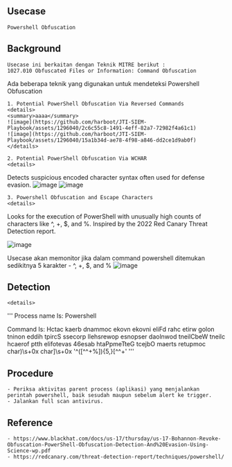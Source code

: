 ## Usecase
	Powershell Obfuscation

## Background
	Usecase ini berkaitan dengan Teknik MITRE berikut : 
	1027.010 Obfuscated Files or Information: Command Obfuscation


Ada beberapa teknik yang digunakan untuk mendeteksi Powershell Obfuscation
	
	1. Potential PowerShell Obfuscation Via Reversed Commands
	<details>
	<summary>aaaa</summary>
	![image](https://github.com/harboot/JTI-SIEM-Playbook/assets/1296040/2c6c55c8-1491-4eff-82a7-72982f4a61c1)
	![image](https://github.com/harboot/JTI-SIEM-Playbook/assets/1296040/15a1b34d-ae78-4f98-a846-dd2ce1d9ab0f)
	</details>

	2. Potential PowerShell Obfuscation Via WCHAR
	<details>
	
Detects suspicious encoded character syntax often used for defense evasion.
![image](https://github.com/harboot/JTI-SIEM-Playbook/assets/1296040/9b967158-de75-4441-b76b-6eb2b68cf63e)
![image](https://github.com/harboot/JTI-SIEM-Playbook/assets/1296040/d0725a83-f6d2-42e9-954c-95a97712eada)
</details>

	3. Powershell Obfuscation and Escape Characters
	<details>

Looks for the execution of PowerShell with unusually high counts of characters like ^, +, $, and %. 
Inspired by the 2022 Red Canary Threat Detection report.

![image](https://github.com/harboot/JTI-SIEM-Playbook/assets/1296040/274404cf-c7db-4714-920e-04fd2608ad17)

Usecase akan memonitor jika dalam command powershell ditemukan sedikitnya 5 karakter - ^, +, $, and %
![image](https://github.com/harboot/JTI-SIEM-Playbook/assets/1296040/68fa03db-7557-43b7-b7d7-c162d3229395)
</details>


## Detection
	<details>

'''
Process name Is:
	Powershell

Command Is: 
Hctac
kaerb
dnammoc
ekovn 
ekovni
eliFd
rahc
etirw
golon
tninon
eddih
tpircS
ssecorp
llehsrewop
esnopser
daolnwod
tneilCbeW
tneilc
hcaerof
ptth
elifotevas
46esab
htaPpmeTteG
tcejbO
maerts
retupmoc
char\)\s+0x
char\]\s+0x	
'^([^^+$%]*[\^+$%]){5,}[^^+$%]*$'
'''
</details>

## Procedure
	- Periksa aktivitas parent process (aplikasi) yang menjalankan perintah powershell, baik sesudah maupun sebelum alert ke trigger.
	- Jalankan full scan antivirus. 

## Reference
	- https://www.blackhat.com/docs/us-17/thursday/us-17-Bohannon-Revoke-Obfuscation-PowerShell-Obfuscation-Detection-And%20Evasion-Using-Science-wp.pdf
	- https://redcanary.com/threat-detection-report/techniques/powershell/

